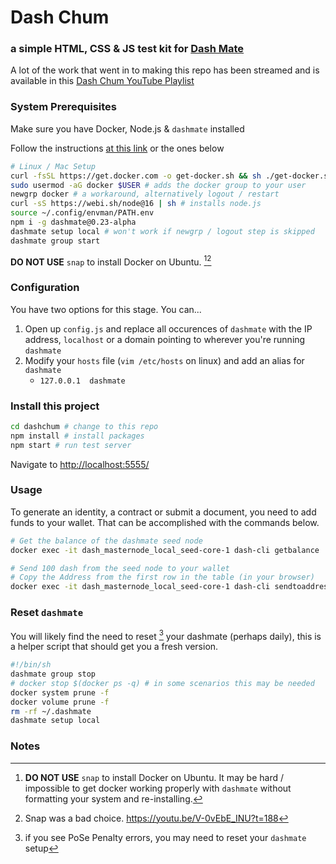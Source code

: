 # Dash Chum
### a simple HTML, CSS & JS test kit for [Dash Mate](https://github.com/dashpay/platform/tree/v0.23.0-alpha.7/packages/dashmate)

A lot of the work that went in to making this repo has been streamed and is available in this [Dash Chum YouTube Playlist](https://youtube.com/playlist?list=PLYU0okGwK--I0xm22OqLl6wjGUTmx-afP)

### System Prerequisites
Make sure you have Docker, Node.js & `dashmate` installed

Follow the instructions [at this link](https://docs.dash.org/en/stable/masternodes/setup-testnet.html?highlight=dashmate#dashmate-installation) or the ones below

```sh
# Linux / Mac Setup
curl -fsSL https://get.docker.com -o get-docker.sh && sh ./get-docker.sh
sudo usermod -aG docker $USER # adds the docker group to your user
newgrp docker # a workaround, alternatively logout / restart
curl -sS https://webi.sh/node@16 | sh # installs node.js
source ~/.config/envman/PATH.env
npm i -g dashmate@0.23-alpha
dashmate setup local # won't work if newgrp / logout step is skipped
dashmate group start
```
**DO NOT USE** `snap` to install Docker on Ubuntu. [^1][^2]


### Configuration
You have two options for this stage. You can...

1. Open up `config.js` and replace all occurences of `dashmate` with the IP address, `localhost` or a domain pointing to wherever you're running `dashmate`
2. Modify your `hosts` file (`vim /etc/hosts` on linux) and add an alias for `dashmate`
    - `127.0.0.1  dashmate`

### Install this project

```sh
cd dashchum # change to this repo
npm install # install packages
npm start # run test server
```
Navigate to [http://localhost:5555/](http://localhost:5555/)

### Usage
To generate an identity, a contract or submit a document, you need to add funds to your wallet. That can be accomplished with the commands below.

```sh
# Get the balance of the dashmate seed node
docker exec -it dash_masternode_local_seed-core-1 dash-cli getbalance

# Send 100 dash from the seed node to your wallet
# Copy the Address from the first row in the table (in your browser)
docker exec -it dash_masternode_local_seed-core-1 dash-cli sendtoaddress "yMbdOiNzOCNKlJwj530ir7aJ4DtjFqVejz" 100
```

### Reset `dashmate`
You will likely find the need to reset [^3] your dashmate (perhaps daily), this is a helper script that should get you a fresh version.

```sh
#!/bin/sh
dashmate group stop
# docker stop $(docker ps -q) # in some scenarios this may be needed
docker system prune -f
docker volume prune -f
rm -rf ~/.dashmate
dashmate setup local
```

### Notes
[^1]: **DO NOT USE** `snap` to install Docker on Ubuntu. It may be hard / impossible to get docker working properly with `dashmate` without formatting your system and re-installing.

[^2]: Snap was a bad choice. https://youtu.be/V-0vEbE_INU?t=188

[^3]: if you see PoSe Penalty errors, you may need to reset your `dashmate` setup